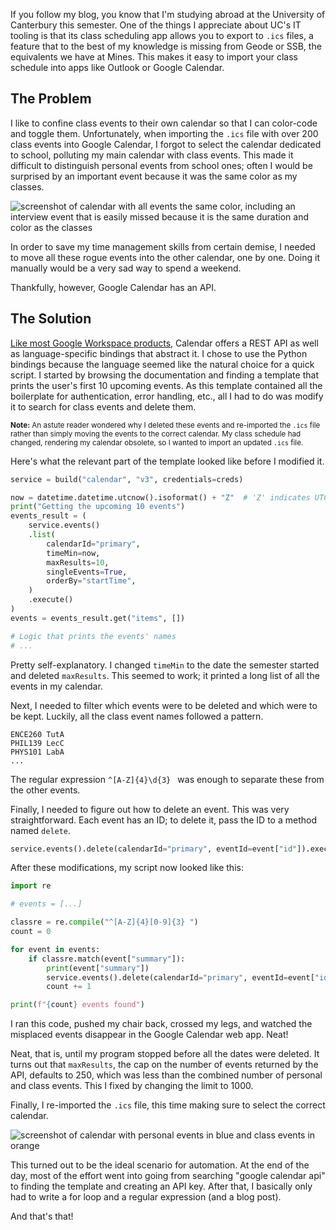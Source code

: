 If you follow my blog, you know that I'm studying abroad at the University of Canterbury this semester. One of the things I appreciate about UC's IT tooling is that its class scheduling app allows you to export to `.ics` files, a feature that to the best of my knowledge is missing from Geode or SSB, the equivalents we have at Mines. This makes it easy to import your class schedule into apps like Outlook or Google Calendar.

## The Problem

I like to confine class events to their own calendar so that I can color-code and toggle them. Unfortunately, when importing the `.ics` file with over 200 class events into Google Calendar, I forgot to select the calendar dedicated to school, polluting my main calendar with class events. This made it difficult to distinguish personal events from school ones; often I would be surprised by an important event because it was the same color as my classes.

![screenshot of calendar with all events the same color, including an interview event that is easily missed because it is the same duration and color as the classes](messed_up_calendar.png "How long does it take you to find when my interview is?")

In order to save my time management skills from certain demise, I needed to move all these rogue events into the other calendar, one by one. Doing it manually would be a very sad way to spend a weekend.

Thankfully, however, Google Calendar has an API.

## The Solution
[Like most Google Workspace products](https://developers.google.com/workspace/explore?filter=), Calendar offers a REST API as well as language-specific bindings that abstract it. I chose to use the Python bindings because the language seemed like the natural choice for a quick script. I started by browsing the documentation and finding a template that prints the user's first 10 upcoming events. As this template contained all the boilerplate for authentication, error handling, etc., all I had to do was modify it to search for class events and delete them.

<small>**Note:** An astute reader wondered why I deleted these events and re-imported the `.ics` file rather than simply moving the events to the correct calendar. My class schedule had changed, rendering my calendar obsolete, so I wanted to import an updated `.ics` file.</small>

Here's what the relevant part of the template looked like before I modified it.
```py
service = build("calendar", "v3", credentials=creds)

now = datetime.datetime.utcnow().isoformat() + "Z"  # 'Z' indicates UTC time
print("Getting the upcoming 10 events")
events_result = (
    service.events()
    .list(
        calendarId="primary",
        timeMin=now,
        maxResults=10,
        singleEvents=True,
        orderBy="startTime",
    )
    .execute()
)
events = events_result.get("items", [])

# Logic that prints the events' names
# ...
```
Pretty self-explanatory. I changed `timeMin` to the date the semester started and deleted `maxResults`. This seemed to work; it printed a long list of all the events in my calendar.

Next, I needed to filter which events were to be deleted and which were to be kept. Luckily, all the class event names followed a pattern.
```
ENCE260 TutA
PHIL139 LecC
PHYS101 LabA
...
```
The regular expression `^[A-Z]{4}\d{3} `&nbsp;was enough to separate these from the other events.

Finally, I needed to figure out how to delete an event. This was very straightforward. Each event has an ID; to delete it, pass the ID to a method named `delete`.
```py
service.events().delete(calendarId="primary", eventId=event["id"]).execute()
```

After these modifications, my script now looked like this:
```py
import re

# events = [...]

classre = re.compile("^[A-Z]{4}[0-9]{3} ")
count = 0

for event in events:
    if classre.match(event["summary"]):
        print(event["summary"])
        service.events().delete(calendarId="primary", eventId=event["id"]).execute()
        count += 1

print(f"{count} events found")
```

I ran this code, pushed my chair back, crossed my legs, and watched the misplaced events disappear in the Google Calendar web app. Neat!

Neat, that is, until my program stopped before all the dates were deleted. It turns out that `maxResults`, the cap on the number of events returned by the API, defaults to 250, which was less than the combined number of personal and class events. This I fixed by changing the limit to 1000.

Finally, I re-imported the `.ics` file, this time making sure to select the correct calendar.

![screenshot of calendar with personal events in blue and class events in orange](fixed_calendar.png "Phew, that's much easier to read!")

This turned out to be the ideal scenario for automation. At the end of the day, most of the effort went into going from searching "google calendar api" to finding the template and creating an API key. After that, I basically only had to write a for loop and a regular expression (and a blog post).

And that's that!
